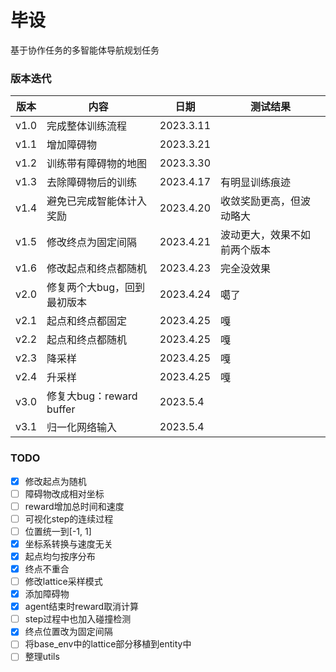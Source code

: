 # 毕设

基于协作任务的多智能体导航规划任务

### 版本迭代

| 版本   | 内容                   | 日期        | 测试结果           |
|------|----------------------|-----------|----------------|
| v1.0 | 完成整体训练流程             | 2023.3.11 |                |
| v1.1 | 增加障碍物                | 2023.3.21 |                |
| v1.2 | 训练带有障碍物的地图           | 2023.3.30 |                |
| v1.3 | 去除障碍物后的训练            | 2023.4.17 | 有明显训练痕迹        |
| v1.4 | 避免已完成智能体计入奖励         | 2023.4.20 | 收敛奖励更高，但波动略大   |
| v1.5 | 修改终点为固定间隔            | 2023.4.21 | 波动更大，效果不如前两个版本 |
| v1.6 | 修改起点和终点都随机           | 2023.4.23 | 完全没效果          |
| v2.0 | 修复两个大bug，回到最初版本      | 2023.4.24 | 噶了             |
| v2.1 | 起点和终点都固定             | 2023.4.25 | 嘎              |
| v2.2 | 起点和终点都随机             | 2023.4.25 | 嘎              |
| v2.3 | 降采样                  | 2023.4.25 | 嘎              |
| v2.4 | 升采样                  | 2023.4.25 | 嘎              |
| v3.0 | 修复大bug：reward buffer | 2023.5.4  |                |
| v3.1 | 归一化网络输入              | 2023.5.4  |                |


### TODO

- [x] 修改起点为随机
- [ ] 障碍物改成相对坐标
- [ ] reward增加总时间和速度
- [ ] 可视化step的连续过程
- [ ] 位置统一到[-1, 1]
- [x] 坐标系转换与速度无关
- [x] 起点均匀按序分布
- [x] 终点不重合
- [ ] 修改lattice采样模式
- [x] 添加障碍物
- [x] agent结束时reward取消计算
- [ ] step过程中也加入碰撞检测
- [x] 终点位置改为固定间隔
- [ ] 将base_env中的lattice部分移植到entity中
- [ ] 整理utils